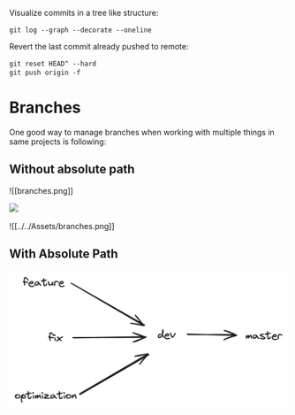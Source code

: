 Visualize commits in a tree like structure:

```git
git log --graph --decorate --oneline
```

Revert the last commit already pushed to remote:

```git
git reset HEAD^ --hard
git push origin -f
```

# Branches
One good way to manage branches when working with multiple things in same projects is following:

## Without absolute path
![[branches.png]]

![](branches.png)

![[../../Assets/branches.png]]

## With Absolute Path
![](../../Assets/branches.png)
